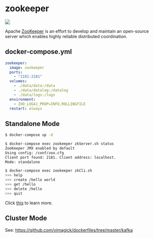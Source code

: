 zookeeper
=========

![](http://zookeeper.apache.org/images/zookeeper_small.gif)

Apache [ZooKeeper][1] is an effort to develop and maintain an open-source server
which enables highly reliable distributed coordination.


## docker-compose.yml

```yaml
zookeeper:
  image: zookeeper
  ports:
    - "2181:2181"
  volumes:
    - ./data/data:/data
    - ./data/datalog:/datalog
    - ./data/logs:/logs
  environment:
    - ZOO_LOG4J_PROP=INFO,ROLLINGFILE
  restart: always
```

## Standalone Mode

```bash
$ docker-compose up -d

$ docker-compose exec zookeeper zkServer.sh status
ZooKeeper JMX enabled by default
Using config: /conf/zoo.cfg
Client port found: 2181. Client address: localhost.
Mode: standalone

$ docker-compose exec zookeeper zkCli.sh
>>> help
>>> create /hello world
>>> get /hello
>>> delete /hello
>>> quit
```

Click [this][2] to learn more.

## Cluster Mode

See: https://github.com/vimagick/dockerfiles/tree/master/kafka

[1]: http://zookeeper.apache.org/
[2]: https://zookeeper.apache.org/doc/trunk/zookeeperStarted.html
